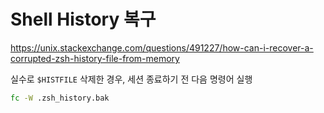 # Shell History 복구

<https://unix.stackexchange.com/questions/491227/how-can-i-recover-a-corrupted-zsh-history-file-from-memory>

실수로 `$HISTFILE` 삭제한 경우, 세션 종료하기 전 다음 명령어 실행

```bash
fc -W .zsh_history.bak
```
